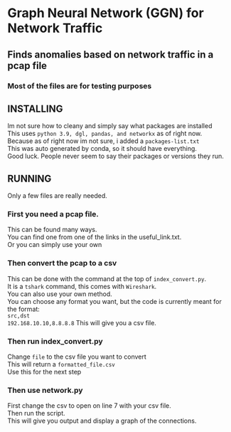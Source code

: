 # Graph Neural Network (GGN) for Network Traffic
## Finds anomalies based on network traffic in a pcap file
### Most of the files are for testing purposes
## INSTALLING
Im not sure how to cleany and simply say what packages are installed<br>
This uses `python 3.9, dgl, pandas, and networkx` as of right now.<br>
Because as of right now im not sure, i added a `packages-list.txt`<br>
This was auto generated by conda, so it should have everything.<br>
Good luck. People never seem to say their packages or versions they run.<br>
## RUNNING
Only a few files are really needed.<br>
### First you need a pcap file.
This can be found many ways.<br>
You can find one from one of the links in the useful_link.txt.<br>
Or you can simply use your own<br>
### Then convert the pcap to a csv
This can be done with the command at the top of `index_convert.py`.<br>
It is a `tshark` command, this comes with `Wireshark`.<br>
You can also use your own method.<br>
You can choose any format you want, but the code is currently meant for the format:<br>
`src,dst`<br>
`192.168.10.10,8.8.8.8`
This will give you a csv file.<br>
### Then run index_convert.py
Change `file` to the csv file you want to convert<br>
This will return a `formatted_file.csv`<br>
Use this for the next step<br>
### Then use network.py
First change the csv to open on line 7 with your csv file.<br>
Then run the script.<br>
This will give you output and display a graph of the connections.<br>